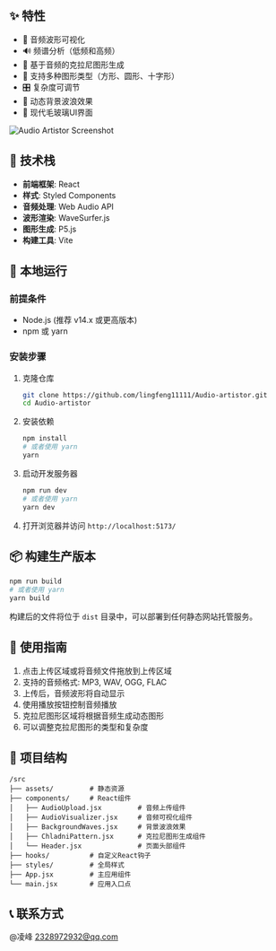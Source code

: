 ## ✨ 特性

- 🎵 音频波形可视化
- 🔊 频谱分析（低频和高频）
- 🎨 基于音频的克拉尼图形生成
- 💫 支持多种图形类型（方形、圆形、十字形）
- 🎛️ 复杂度可调节
- 🌊 动态背景波浪效果
- 💎 现代毛玻璃UI界面

![Audio Artistor Screenshot](https://github.com/lingfeng11111/Audio-artistor/raw/main/public/screenshot.png)

## 🔧 技术栈

- **前端框架**: React
- **样式**: Styled Components
- **音频处理**: Web Audio API
- **波形渲染**: WaveSurfer.js
- **图形生成**: P5.js
- **构建工具**: Vite

## 🚀 本地运行

### 前提条件

- Node.js (推荐 v14.x 或更高版本)
- npm 或 yarn

### 安装步骤

1. 克隆仓库
   ```bash
   git clone https://github.com/lingfeng11111/Audio-artistor.git
   cd Audio-artistor
   ```

2. 安装依赖
   ```bash
   npm install
   # 或者使用 yarn
   yarn
   ```

3. 启动开发服务器
   ```bash
   npm run dev
   # 或者使用 yarn
   yarn dev
   ```

4. 打开浏览器并访问 `http://localhost:5173/`

## 📦 构建生产版本

```bash
npm run build
# 或者使用 yarn
yarn build
```

构建后的文件将位于 `dist` 目录中，可以部署到任何静态网站托管服务。

## 📝 使用指南

1. 点击上传区域或将音频文件拖放到上传区域
2. 支持的音频格式: MP3, WAV, OGG, FLAC
3. 上传后，音频波形将自动显示
4. 使用播放按钮控制音频播放
5. 克拉尼图形区域将根据音频生成动态图形
6. 可以调整克拉尼图形的类型和复杂度

## 🧩 项目结构

```
/src
├── assets/         # 静态资源
├── components/     # React组件
│   ├── AudioUpload.jsx         # 音频上传组件
│   ├── AudioVisualizer.jsx     # 音频可视化组件
│   ├── BackgroundWaves.jsx     # 背景波浪效果
│   ├── ChladniPattern.jsx      # 克拉尼图形生成组件
│   └── Header.jsx              # 页面头部组件
├── hooks/          # 自定义React钩子
├── styles/         # 全局样式
├── App.jsx         # 主应用组件
└── main.jsx        # 应用入口点
```

## 📞 联系方式

@凌峰   2328972932@qq.com
